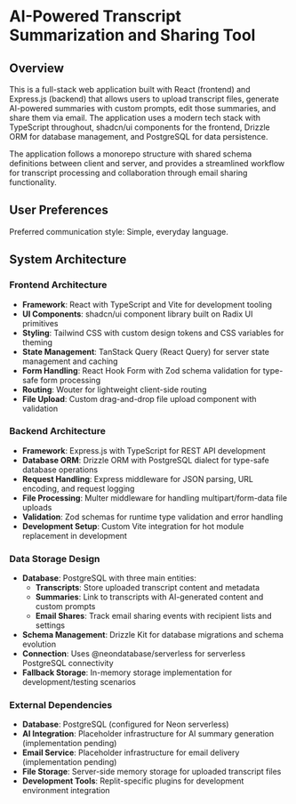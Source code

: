 # AI-Powered Transcript Summarization and Sharing Tool

## Overview

This is a full-stack web application built with React (frontend) and Express.js (backend) that allows users to upload transcript files, generate AI-powered summaries with custom prompts, edit those summaries, and share them via email. The application uses a modern tech stack with TypeScript throughout, shadcn/ui components for the frontend, Drizzle ORM for database management, and PostgreSQL for data persistence.

The application follows a monorepo structure with shared schema definitions between client and server, and provides a streamlined workflow for transcript processing and collaboration through email sharing functionality.

## User Preferences

Preferred communication style: Simple, everyday language.

## System Architecture

### Frontend Architecture
- **Framework**: React with TypeScript and Vite for development tooling
- **UI Components**: shadcn/ui component library built on Radix UI primitives
- **Styling**: Tailwind CSS with custom design tokens and CSS variables for theming
- **State Management**: TanStack Query (React Query) for server state management and caching
- **Form Handling**: React Hook Form with Zod schema validation for type-safe form processing
- **Routing**: Wouter for lightweight client-side routing
- **File Upload**: Custom drag-and-drop file upload component with validation

### Backend Architecture
- **Framework**: Express.js with TypeScript for REST API development
- **Database ORM**: Drizzle ORM with PostgreSQL dialect for type-safe database operations
- **Request Handling**: Express middleware for JSON parsing, URL encoding, and request logging
- **File Processing**: Multer middleware for handling multipart/form-data file uploads
- **Validation**: Zod schemas for runtime type validation and error handling
- **Development Setup**: Custom Vite integration for hot module replacement in development

### Data Storage Design
- **Database**: PostgreSQL with three main entities:
  - **Transcripts**: Store uploaded transcript content and metadata
  - **Summaries**: Link to transcripts with AI-generated content and custom prompts
  - **Email Shares**: Track email sharing events with recipient lists and settings
- **Schema Management**: Drizzle Kit for database migrations and schema evolution
- **Connection**: Uses @neondatabase/serverless for serverless PostgreSQL connectivity
- **Fallback Storage**: In-memory storage implementation for development/testing scenarios

### External Dependencies
- **Database**: PostgreSQL (configured for Neon serverless)
- **AI Integration**: Placeholder infrastructure for AI summary generation (implementation pending)
- **Email Service**: Placeholder infrastructure for email delivery (implementation pending)
- **File Storage**: Server-side memory storage for uploaded transcript files
- **Development Tools**: Replit-specific plugins for development environment integration
